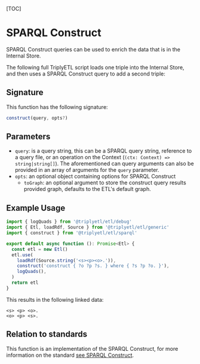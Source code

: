 [TOC]

# SPARQL Construct

SPARQL Construct queries can be used to enrich the data that is in the Internal Store.

The following full TriplyETL script loads one triple into the Internal Store, and then uses a SPARQL Construct query to add a second triple:

## Signature

This function has the following signature:

```ts
construct(query, opts?)
```

## Parameters

* `query`: is a query string, this can be a SPARQL query string, reference to a query file, or an operation on the Context (`(ctx: Context) => string|string[]`). The aforementioned can query arguments can also be provided in an array of arguments for the `query` parameter.
* `opts`: an optional object containing options for SPARQL Construct
  * `toGraph`: an optional argument to store the construct query results provided graph, defaults to the ETL's default graph.

## Example Usage

```ts
import { logQuads } from '@triplyetl/etl/debug'
import { Etl, loadRdf, Source } from '@triplyetl/etl/generic'
import { construct } from '@triplyetl/etl/sparql'

export default async function (): Promise<Etl> {
  const etl = new Etl()
  etl.use(
    loadRdf(Source.string('<s><p><o>.')),
    construct('construct { ?o ?p ?s. } where { ?s ?p ?o. }'),
    logQuads(),
  )
  return etl
}
```

This results in the following linked data:

```turtle
<s> <p> <o>.
<o> <p> <s>.
```

## Relation to standards

This function is an implementation of the SPARQL Construct, for more information on the standard [see SPARQL Construct](https://www.w3.org/TR/sparql11-query/#construct).
